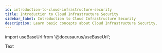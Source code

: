 ```yaml
---
id: introduction-to-cloud-infrastructure-security
title: Introduction to Cloud Infrastructure Security
sidebar_label: Introduction to Cloud Infrastructure Security
description: Learn basic concepts about Cloud Infrastructure Security. 
---
```


import useBaseUrl from '@docusaurus/useBaseUrl';

Text